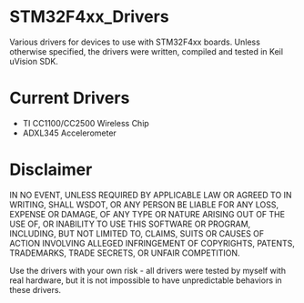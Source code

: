 # STM32F4xx_Drivers
Various drivers for devices to use with STM32F4xx boards. Unless otherwise specified, the drivers were written, compiled and tested in Keil uVision SDK.

# Current Drivers
- TI CC1100/CC2500 Wireless Chip
- ADXL345 Accelerometer

# Disclaimer
IN NO EVENT, UNLESS REQUIRED BY APPLICABLE LAW OR AGREED TO IN WRITING, SHALL WSDOT, OR ANY PERSON BE LIABLE FOR ANY LOSS, EXPENSE OR DAMAGE, OF ANY TYPE OR NATURE ARISING OUT OF THE USE OF, OR INABILITY TO USE THIS SOFTWARE OR PROGRAM, INCLUDING, BUT NOT LIMITED TO, CLAIMS, SUITS OR CAUSES OF ACTION INVOLVING ALLEGED INFRINGEMENT OF COPYRIGHTS, PATENTS, TRADEMARKS, TRADE SECRETS, OR UNFAIR COMPETITION.

Use the drivers with your own risk - all drivers were tested by myself with real hardware, but it is not impossible to have unpredictable behaviors in these drivers.
